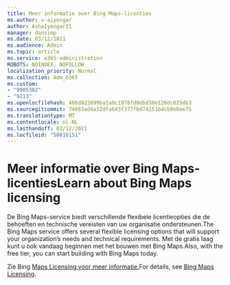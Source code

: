 ```yaml
---
title: Meer informatie over Bing Maps-licenties
ms.author: v-aiyengar
author: AshaIyengar21
manager: dansimp
ms.date: 03/12/2021
ms.audience: Admin
ms.topic: article
ms.service: o365-administration
ROBOTS: NOINDEX, NOFOLLOW
localization_priority: Normal
ms.collection: Adm_O365
ms.custom:
- "9005302"
- "9213"
ms.openlocfilehash: 466d922699ba1a0c1978fd0dbd38e126dc025db3
ms.sourcegitcommit: 74663ad4a32dfa643f377fbd74151bdcb0e6ee75
ms.translationtype: MT
ms.contentlocale: nl-NL
ms.lasthandoff: 03/12/2021
ms.locfileid: "50816151"
---
```

# <a name="learn-about-bing-maps-licensing"></a><span data-ttu-id="aa5a5-102">Meer informatie over Bing Maps-licenties</span><span class="sxs-lookup"><span data-stu-id="aa5a5-102">Learn about Bing Maps licensing</span></span>

<span data-ttu-id="aa5a5-103">De Bing Maps-service biedt verschillende flexibele licentieopties die de behoeften en technische vereisten van uw organisatie ondersteunen.</span><span class="sxs-lookup"><span data-stu-id="aa5a5-103">The Bing Maps service offers several flexible licensing options that will support your organization’s needs and technical requirements.</span></span> <span data-ttu-id="aa5a5-104">Met de gratis laag kunt u ook vandaag beginnen met het bouwen met Bing Maps.</span><span class="sxs-lookup"><span data-stu-id="aa5a5-104">Also, with the free tier, you can start building with Bing Maps today.</span></span>

<span data-ttu-id="aa5a5-105">Zie Bing [Maps Licensing voor meer informatie.](https://go.microsoft.com/fwlink/?linkid=2150203)</span><span class="sxs-lookup"><span data-stu-id="aa5a5-105">For details, see [Bing Maps Licensing](https://go.microsoft.com/fwlink/?linkid=2150203).</span></span>
